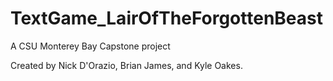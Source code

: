 # TextGame_LairOfTheForgottenBeast

A CSU Monterey Bay Capstone project

Created by Nick D'Orazio, Brian James, and Kyle Oakes.

